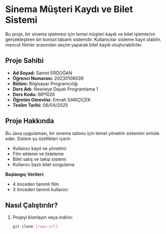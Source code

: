 # Sinema Müşteri Kaydı ve Bilet Sistemi

Bu proje, bir sinema işletmesi için temel müşteri kaydı ve bilet işlemlerini gerçekleştiren bir konsol tabanlı sistemdir. Kullanıcılar sisteme kayıt olabilir, mevcut filmler arasından seçim yaparak bilet kaydı oluşturabilirler.

##  Proje Sahibi

- **Ad Soyad:** Samet ERDOĞAN  
- **Öğrenci Numarası:** 20230108039
- **Bölüm:** Bilgisayar Programcılığı
- **Ders Adı:** Nesneye Dayalı Programlama 1
- **Ders Kodu:** BIP1026
- **Öğretim Görevlisi:** Emrah SARIÇİÇEK
- **Teslim Tarihi:** 06/04/2025

## Proje Hakkında

Bu Java uygulaması, bir sinema salonu için temel yönetim sistemini simüle eder. Sistem şu özellikleri içerir:

- Kullanıcı kayıt ve yönetimi
- Film ekleme ve listeleme
- Bilet satış ve takip sistemi
- Kullanıcı bazlı bilet sorgulama

**Başlangıç Verileri:**
- 4 önceden tanımlı film
- 3 önceden tanımlı kullanıcı

## Nasıl Çalıştırılır?

1. Projeyi klonlayın veya indirin:
   ```bash
   git clone [repo-url]
